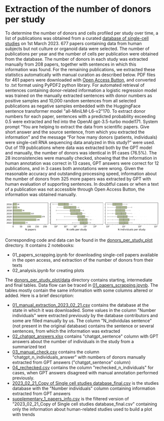 # Extraction of the number of donors per study

To determine the number of donors and cells profiled per study over time, a list of publications was obtained from a curated [database of single-cell studies](https://www.nxn.se/single-cell-studies) on 1st March 2023. 677 papers containing data from human subjects but not culture or organoid data were selected. The number of publications per year and the number of cells per publication were obtained from the database. The number of donors in each study was extracted manually from 208 papers, together with sentences in which this information was found. For the remaining publications, we extracted these statistics automatically with manual curation as described below. PDF files for 461 papers were downloaded with [Open Access Button](https://openaccessbutton.org/), and converted to .txt format using PyPDF2 python library. For automated retrieval of sentences containing donor-related information a logistic regression model was trained on the manually extracted sentences with donor numbers as positive samples and 10,000 random sentences from all selected publications as negative samples embedded with the HuggingFace sentence transformer model "all-MiniLM-L6-v2"170. To extract donor numbers for each paper, sentences with a predicted probability exceeding 0.5 were extracted and fed into the OpenAI gpt-3.5-turbo model171. System prompt “You are helping to extract the data from scientific papers. Give short answer and the source sentence, from which you extracted the information” and the message “For how many donors (patients, individuals) were single-cell RNA sequencing data analyzed in this study?” were used. Out of 119 publications where data was extracted both by the GPT model and manually, the number of donors was identical in 91 cases (76.5%). The 28 inconsistencies were manually checked, showing that the information in human annotation was correct in 13 cases, GPT answers were correct for 12 publications, and in 3 cases both annotations were wrong. Given the reasonable accuracy and outstanding processing speed, information about the number of donors from 325 more papers was extracted by GPT with human evaluation of  supporting sentences. In doubtful cases or when a text of a publication was not accessible through Open Access Button, the information was obtained manually.

![trends_plot.png](donors_per_study_plot/images/trends_plot.png)

Corresponding code and data can be found in the [donors_per_study_plot](donors_per_study_plot) directory. It contains 2 notebooks:
 - 01_papers_scrapping.ipynb for downloading single-cell papers available in the open access, and extraction of the number of donors from their texts
 - 02_analysis.ipynb for creating plots

The [donors_per_study_plot/data](donors_per_study_plot/data) directory contains starting, intermediate and final tables. Data flow can be traced in [01_papers_scrapping.ipynb](donors_per_study_plot/01_papers_scrapping.ipynb). The tables mostly contain the same information with some columns altered or added. Here is a brief description:
- [01_manual_extraction_2023_02_21.csv](donors_per_study_plot/data/01_manual_extraction_2023_02_21.csv) contains the database at the state in which it was downloaded. Some values in the column "Number individuals" were extracted previously by the database contributors and some are filled manually by us. The column "N_individulas sentence" (not present in the original database) contains the sentence or several sentences, from which the information was extracted
- [02_chatgpt_answers.xlsx](donors_per_study_plot/data/02_chatgpt_answers.xlsx) contains "chatgpt_sentence" column with GPT answers about the number of individuals in the study from a summarized text
- [03_manual_check.csv](donors_per_study_plot/data/03_manual_check.csv) contains the column "chatgpt_n_individuals_answer" with numbers of donors manually extracted from GPT answers ("chatgpt_sentence" column)
- [04_rechecked.csv](donors_per_study_plot/data/04_rechecked.csv) contains the column "rechecked_n_individuals" for cases, when GPT answers disagreed with manual annotation performed previously.
- [2023_02_21_Copy of Single cell studies database_final.csv](donors_per_study_plot/data/2023_02_21_Copy%20of%20Single%20cell%20studies%20database_final.csv) is the studies database with the "Number individuals" column containing information extracted from GPT answers
- [supplementary_1_papers_info.csv](donors_per_study_plot/data/supplementary_1_papers_info.csv) is the filtered version of "2023_02_21_Copy of Single cell studies database_final.csv" containing only the information about human-related studies used to build a plot with trends
